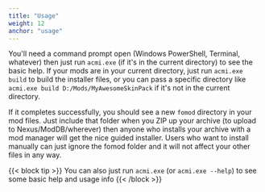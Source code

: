 ```yaml
---
title: "Usage"
weight: 12
anchor: "usage"
---
```


You'll need a command prompt open (Windows PowerShell, Terminal, whatever) then just run `acmi.exe` (if it's in the current directory) to see the basic help. If your mods are in your current directory, just run `acmi.exe build` to build the installer files, or you can pass a specific directory like `acmi.exe build D:/Mods/MyAwesomeSkinPack` if it's not in the current directory.

If it completes successfully, you should see a new `fomod` directory in your mod files. Just include that folder when you ZIP up your archive (to upload to Nexus/ModDB/wherever) then anyone who installs your archive with a mod manager will get the nice guided installer. Users who want to install manually can just ignore the fomod folder and it will not affect your other files in any way.

{{< block tip >}}
You can also just run `acmi.exe` (or `acmi.exe --help`) to see some basic help and usage info
{{< /block >}}